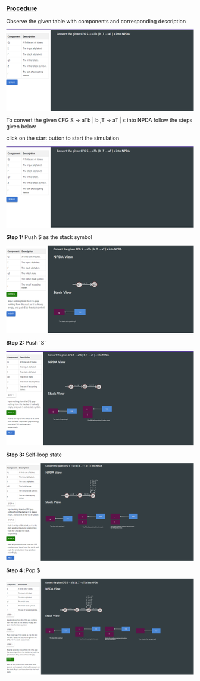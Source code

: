 <u><h3>Procedure</u></h3>
<p>Observe the given table with components and corresponding description </p>
<div><img src="./images/start.png" alt="table"></div>
<p>To  convert the given CFG S → aTb | b ,T → aT | ϵ into NPDA follow the steps given below </p>
<p>click on the start button to start the simulation</p>
<div><img src="./images/start.png" alt="start"></div>
<p><b>Step 1:</b> Push $ as the stack symbol</p>
<div><img src="./images/step1.png" alt="step1"></div>
<p><b>Step 2:</b> Push 'S'</p>
<div><img src="./images/step2.png" alt="step2"></div>
<p><b>Step 3:</b> Self-loop state</p>
<div><img src="./images/step3.png" alt="step3"></div>
<p><b>Step 4 :</b>Pop $ </p>
<div><img src="./images/step4.png" alt="step4"></div>
































<!-- 
<div><img src="./images/kleene.png" alt="detailed step"></div> -->